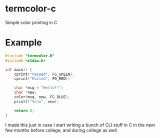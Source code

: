 # termcolor-c
Simple color printing in C

# Example
```c
#include "termcolor.h"
#include <stdio.h>

int main() {
    cprint("Passed", FG_GREEN);
    cprint("Failed", FG_RED);

    char *msg = "Hello!!";
    char *new;
    color(msg, new, FG_BLUE);
    printf("%s\n", new);

    return 0;
}
```

I made this just in case I start writing a bunch of CLI stuff in C in the next few months before college, and during college as well.
